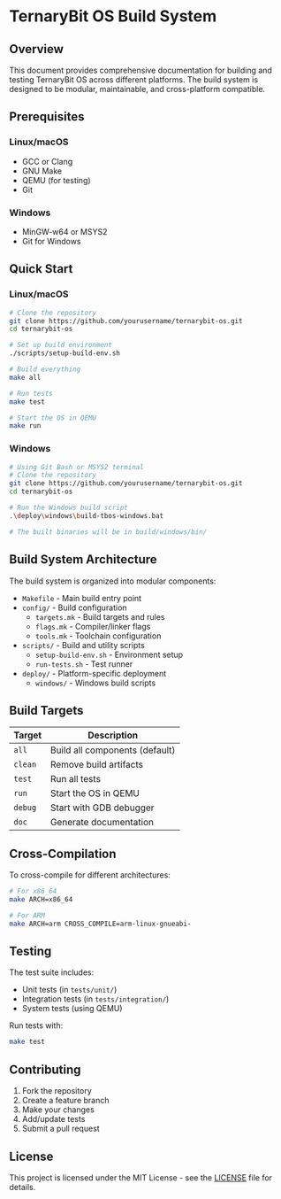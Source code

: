 # TernaryBit OS Build System

## Overview
This document provides comprehensive documentation for building and testing TernaryBit OS across different platforms. The build system is designed to be modular, maintainable, and cross-platform compatible.

## Prerequisites

### Linux/macOS
- GCC or Clang
- GNU Make
- QEMU (for testing)
- Git

### Windows
- MinGW-w64 or MSYS2
- Git for Windows

## Quick Start

### Linux/macOS
```bash
# Clone the repository
git clone https://github.com/yourusername/ternarybit-os.git
cd ternarybit-os

# Set up build environment
./scripts/setup-build-env.sh

# Build everything
make all

# Run tests
make test

# Start the OS in QEMU
make run
```

### Windows
```bash
# Using Git Bash or MSYS2 terminal
# Clone the repository
git clone https://github.com/yourusername/ternarybit-os.git
cd ternarybit-os

# Run the Windows build script
.\deploy\windows\build-tbos-windows.bat

# The built binaries will be in build/windows/bin/
```

## Build System Architecture

The build system is organized into modular components:

- `Makefile` - Main build entry point
- `config/` - Build configuration
  - `targets.mk` - Build targets and rules
  - `flags.mk` - Compiler/linker flags
  - `tools.mk` - Toolchain configuration
- `scripts/` - Build and utility scripts
  - `setup-build-env.sh` - Environment setup
  - `run-tests.sh` - Test runner
- `deploy/` - Platform-specific deployment
  - `windows/` - Windows build scripts

## Build Targets

| Target | Description |
|--------|-------------|
| `all` | Build all components (default) |
| `clean` | Remove build artifacts |
| `test` | Run all tests |
| `run` | Start the OS in QEMU |
| `debug` | Start with GDB debugger |
| `doc` | Generate documentation |

## Cross-Compilation

To cross-compile for different architectures:

```bash
# For x86_64
make ARCH=x86_64

# For ARM
make ARCH=arm CROSS_COMPILE=arm-linux-gnueabi-
```

## Testing

The test suite includes:

- Unit tests (in `tests/unit/`)
- Integration tests (in `tests/integration/`)
- System tests (using QEMU)

Run tests with:
```bash
make test
```

## Contributing

1. Fork the repository
2. Create a feature branch
3. Make your changes
4. Add/update tests
5. Submit a pull request

## License

This project is licensed under the MIT License - see the [LICENSE](LICENSE) file for details.
